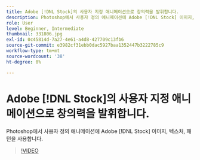 ```yaml
---
title: Adobe [!DNL Stock]의 사용자 지정 애니메이션으로 창의력을 발휘합니다.
description: Photoshop에서 사용자 정의 애니메이션에 Adobe [!DNL Stock] 이미지, 텍스처, 패턴을 사용합니다.
role: User
level: Beginner, Intermediate
thumbnail: 331806.jpg
exl-id: 0c45814d-7a27-4e61-a4d8-427709c13fb6
source-git-commit: e3982cf31ebb0dac5927baa1352447b3222785c9
workflow-type: tm+mt
source-wordcount: '38'
ht-degree: 0%

---
```


# Adobe [!DNL Stock]의 사용자 지정 애니메이션으로 창의력을 발휘합니다.

Photoshop에서 사용자 정의 애니메이션에 Adobe [!DNL Stock] 이미지, 텍스처, 패턴을 사용합니다.

>[!VIDEO](https://video.tv.adobe.com/v/331806?hidetitle=true)
